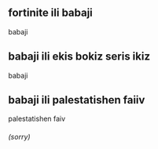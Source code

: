 ## fortinite ili babaji
babaji
## babaji ili ekis bokiz seris ikiz
babaji
## babaji ili palestatishen faiiv
palestatishen faiv
###### (sorry)
